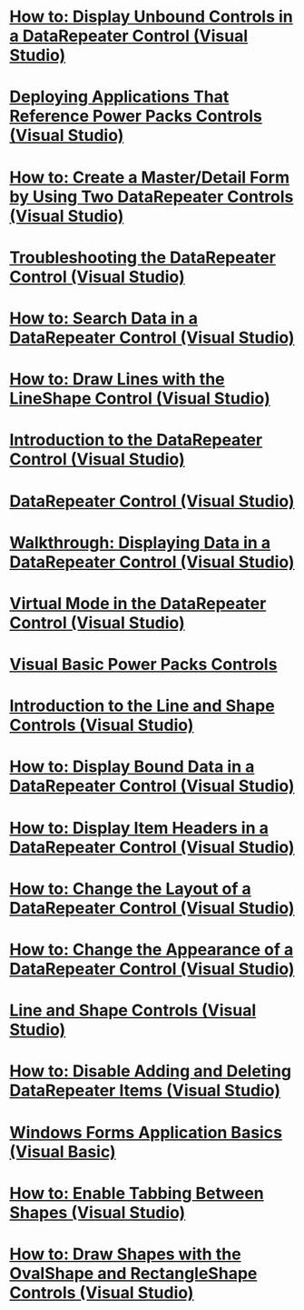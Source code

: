 # [How to: Display Unbound Controls in a DataRepeater Control (Visual Studio)](how-to-display-unbound-controls-in-a-datarepeater-control-visual-studio.md)
# [Deploying Applications That Reference Power Packs Controls (Visual Studio)](deploying-applications-that-reference-power-packs-controls-visual-studio.md)
# [How to: Create a Master/Detail Form by Using Two DataRepeater Controls (Visual Studio)](eec43ae3-05d8-45a1-8d41-3803c6359dbe.md)
# [Troubleshooting the DataRepeater Control (Visual Studio)](troubleshooting-the-datarepeater-control-visual-studio.md)
# [How to: Search Data in a DataRepeater Control (Visual Studio)](how-to-search-data-in-a-datarepeater-control-visual-studio.md)
# [How to: Draw Lines with the LineShape Control (Visual Studio)](how-to-draw-lines-with-the-lineshape-control-visual-studio.md)
# [Introduction to the DataRepeater Control (Visual Studio)](introduction-to-the-datarepeater-control-visual-studio.md)
# [DataRepeater Control (Visual Studio)](datarepeater-control-visual-studio.md)
# [Walkthrough: Displaying Data in a DataRepeater Control (Visual Studio)](walkthrough-displaying-data-in-a-datarepeater-control-visual-studio.md)
# [Virtual Mode in the DataRepeater Control (Visual Studio)](virtual-mode-in-the-datarepeater-control-visual-studio.md)
# [Visual Basic Power Packs Controls](power-packs-controls.md)
# [Introduction to the Line and Shape Controls (Visual Studio)](introduction-to-the-line-and-shape-controls-visual-studio.md)
# [How to: Display Bound Data in a DataRepeater Control (Visual Studio)](how-to-display-bound-data-in-a-datarepeater-control-visual-studio.md)
# [How to: Display Item Headers in a DataRepeater Control (Visual Studio)](how-to-display-item-headers-in-a-datarepeater-control-visual-studio.md)
# [How to: Change the Layout of a DataRepeater Control (Visual Studio)](how-to-change-the-layout-of-a-datarepeater-control-visual-studio.md)
# [How to: Change the Appearance of a DataRepeater Control (Visual Studio)](how-to-change-the-appearance-of-a-datarepeater-control-visual-studio.md)
# [Line and Shape Controls (Visual Studio)](line-and-shape-controls-visual-studio.md)
# [How to: Disable Adding and Deleting DataRepeater Items (Visual Studio)](how-to-disable-adding-and-deleting-datarepeater-items-visual-studio.md)
# [Windows Forms Application Basics (Visual Basic)](windows-forms-application-basics.md)
# [How to: Enable Tabbing Between Shapes (Visual Studio)](how-to-enable-tabbing-between-shapes-visual-studio.md)
# [How to: Draw Shapes with the OvalShape and RectangleShape Controls (Visual Studio)](how-to-draw-shapes-with-the-ovalshape-and-rectangleshape-controls.md)
